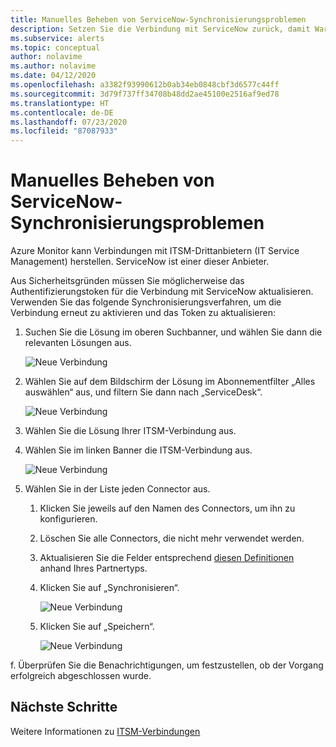 ```yaml
---
title: Manuelles Beheben von ServiceNow-Synchronisierungsproblemen
description: Setzen Sie die Verbindung mit ServiceNow zurück, damit Warnungen in Microsoft Azure ServiceNow wieder aufrufen können.
ms.subservice: alerts
ms.topic: conceptual
author: nolavime
ms.author: nolavime
ms.date: 04/12/2020
ms.openlocfilehash: a3382f93990612b0ab34eb0848cbf3d6577c44ff
ms.sourcegitcommit: 3d79f737ff34708b48dd2ae45100e2516af9ed78
ms.translationtype: HT
ms.contentlocale: de-DE
ms.lasthandoff: 07/23/2020
ms.locfileid: "87087933"
---
```

# <a name="how-to-manually-fix-servicenow-sync-problems"></a>Manuelles Beheben von ServiceNow-Synchronisierungsproblemen

Azure Monitor kann Verbindungen mit ITSM-Drittanbietern (IT Service Management) herstellen. ServiceNow ist einer dieser Anbieter.

Aus Sicherheitsgründen müssen Sie möglicherweise das Authentifizierungstoken für die Verbindung mit ServiceNow aktualisieren.
Verwenden Sie das folgende Synchronisierungsverfahren, um die Verbindung erneut zu aktivieren und das Token zu aktualisieren:


1. Suchen Sie die Lösung im oberen Suchbanner, und wählen Sie dann die relevanten Lösungen aus.

    ![Neue Verbindung](media/itsmc-resync-servicenow/solution-search-8bit.png)

1. Wählen Sie auf dem Bildschirm der Lösung im Abonnementfilter „Alles auswählen“ aus, und filtern Sie dann nach „ServiceDesk“.

    ![Neue Verbindung](media/itsmc-resync-servicenow/solutions-list-8bit.png)

1. Wählen Sie die Lösung Ihrer ITSM-Verbindung aus.
1. Wählen Sie im linken Banner die ITSM-Verbindung aus.

    ![Neue Verbindung](media/itsmc-resync-servicenow/itsm-connector-8bit.png)

1. Wählen Sie in der Liste jeden Connector aus. 
    1. Klicken Sie jeweils auf den Namen des Connectors, um ihn zu konfigurieren.
    1. Löschen Sie alle Connectors, die nicht mehr verwendet werden.

    1. Aktualisieren Sie die Felder entsprechend [diesen Definitionen](./itsmc-connections.md) anhand Ihres Partnertyps.

    1. Klicken Sie auf „Synchronisieren“.

       ![Neue Verbindung](media/itsmc-resync-servicenow/resync-8bit2.png)

    1. Klicken Sie auf „Speichern“.

        ![Neue Verbindung](media/itsmc-resync-servicenow/save-8bit.png)

f.    Überprüfen Sie die Benachrichtigungen, um festzustellen, ob der Vorgang erfolgreich abgeschlossen wurde. 

## <a name="next-steps"></a>Nächste Schritte

Weitere Informationen zu [ITSM-Verbindungen](itsmc-connections.md)
